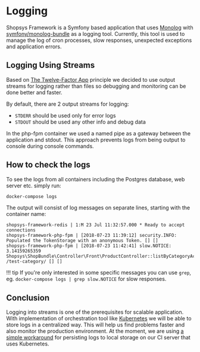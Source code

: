 # Logging
Shopsys Framework is a Symfony based application that uses [Monolog](https://github.com/Seldaek/monolog) with [symfony/monolog-bundle](https://github.com/symfony/monolog-bundle) as a logging tool.
Currently, this tool is used to manage the log of cron processes, slow responses, unexpected exceptions and application errors.

## Logging Using Streams
Based on [The Twelve-Factor App](https://12factor.net/logs) principle we decided to use output streams for logging rather than files so debugging and monitoring can be done better and faster.

By default, there are 2 output streams for logging:

- `STDERR` should be used only for error logs
- `STDOUT` should be used any other info and debug data

In the php-fpm container we used a named pipe as a gateway between the application and stdout.
This approach prevents logs from being output to console during console commands.

## How to check the logs
To see the logs from all containers including the Postgres database, web server etc. simply run:

```sh
docker-compose logs
```
The output will consist of log messages on separate lines, starting with the container name:

```no-highlight
shopsys-framework-redis | 1:M 23 Jul 11:32:57.000 * Ready to accept connections
shopsys-framework-php-fpm | [2018-07-23 11:39:12] security.INFO: Populated the TokenStorage with an anonymous Token. [] []
shopsys-framework-php-fpm | [2018-07-23 11:42:41] slow.NOTICE: 3.14159265359 Shopsys\ShopBundle\Controller\Front\ProductController::listByCategoryAction /test-category/ [] []
```

!!! tip
    If you're only interested in some specific messages you can use `grep`, eg. `docker-compose logs | grep slow.NOTICE` for slow responses.

## Conclusion
Logging into streams is one of the prerequisites for scalable application.
With implementation of orchestration tool like [Kubernetes](https://kubernetes.io/) we will be able to store logs in a centralized way.
This will help us find problems faster and also monitor the production environment. At the moment, we are using [a simple workaround](../kubernetes/logging-on-continuous-integration-server-running-kubernetes.md)
for persisting logs to local storage on our CI server that uses Kubernetes.
